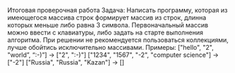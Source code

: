 Итоговая проверочная работа
Задача: Написать программу, которая из имеющегося массива строк формирует массив из строк, длинна которых меньше либо равна 3 символа. 
Первоначальный массив можно ввести с клавиатуры, либо задать на старте выполнения алгоритма. 
При решении не рекомендуется пользоваться коллекциями, лучше обойтись исключительно массивами.
Примеры: 
["hello", "2", "world”, “:-)”] -> ["2", ":-)"]
["1234", "1567", "-2", "computer science"] -> ["-2"]
["Russia", "Russia", "Kazan"] -> []

